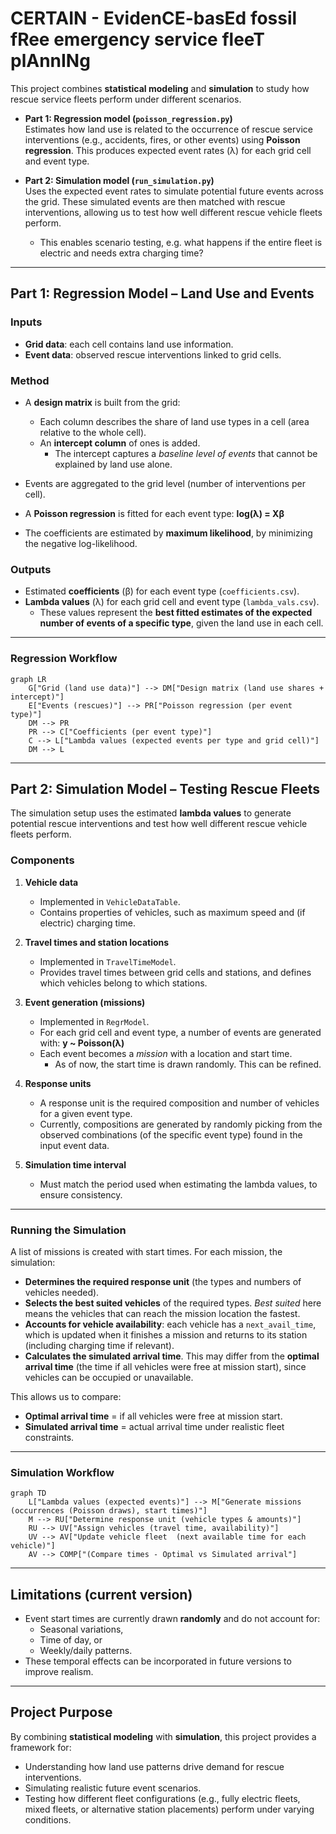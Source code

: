 # CERTAIN - EvidenCE-basEd fossil fRee emergency service fleeT plAnnINg

This project combines **statistical modeling** and **simulation** to study how rescue service fleets perform under different scenarios.  

- **Part 1: Regression model (`poisson_regression.py`)**  
  Estimates how land use is related to the occurrence of rescue service interventions (e.g., accidents, fires, or other events) using **Poisson regression**. This produces expected event rates (λ) for each grid cell and event type.  

- **Part 2: Simulation model (`run_simulation.py`)**  
  Uses the expected event rates to simulate potential future events across the grid. These simulated events are then matched with rescue interventions, allowing us to test how well different rescue vehicle fleets perform.  
  - This enables scenario testing, e.g. what happens if the entire fleet is electric and needs extra charging time?  

---

## Part 1: Regression Model – Land Use and Events  

### Inputs  
- **Grid data**: each cell contains land use information.  
- **Event data**: observed rescue interventions linked to grid cells.  

### Method  
- A **design matrix** is built from the grid:  
  - Each column describes the share of land use types in a cell (area relative to the whole cell).  
  - An **intercept column** of ones is added.  
    - The intercept captures a *baseline level of events* that cannot be explained by land use alone.  
- Events are aggregated to the grid level (number of interventions per cell).  
- A **Poisson regression** is fitted for each event type: 
**log(λ) = Xβ**

- The coefficients are estimated by **maximum likelihood**, by minimizing the negative log-likelihood.  

### Outputs  
- Estimated **coefficients** (β) for each event type (`coefficients.csv`).  
- **Lambda values** (λ) for each grid cell and event type (`lambda_vals.csv`).  
  - These values represent the **best fitted estimates of the expected number of events of a specific type**, given the land use in each cell.  

---

### Regression Workflow  

```mermaid
graph LR
    G["Grid (land use data)"] --> DM["Design matrix (land use shares + intercept)"]
    E["Events (rescues)"] --> PR["Poisson regression (per event type)"]
    DM --> PR
    PR --> C["Coefficients (per event type)"]
    C --> L["Lambda values (expected events per type and grid cell)"]
    DM --> L
```

---

## Part 2: Simulation Model – Testing Rescue Fleets  

The simulation setup uses the estimated **lambda values** to generate potential rescue interventions and test how well different rescue vehicle fleets perform.  

### Components  
1. **Vehicle data**  
   - Implemented in `VehicleDataTable`.  
   - Contains properties of vehicles, such as maximum speed and (if electric) charging time.  

2. **Travel times and station locations**  
   - Implemented in `TravelTimeModel`.  
   - Provides travel times between grid cells and stations, and defines which vehicles belong to which stations.  

3. **Event generation (missions)**  
   - Implemented in `RegrModel`.
   - For each grid cell and event type, a number of events are generated with: 
   **y ~ Poisson(λ)**
   - Each event becomes a *mission* with a location and start time.
     - As of now, the start time is drawn randomly. This can be refined.

4. **Response units**  
   - A response unit is the required composition and number of vehicles for a given event type.  
   - Currently, compositions are generated by randomly picking from the observed combinations (of the specific event type) found in the input event data.  

5. **Simulation time interval**  
   - Must match the period used when estimating the lambda values, to ensure consistency.  

---

### Running the Simulation  

A list of missions is created with start times. For each mission, the simulation:  

- **Determines the required response unit** (the types and numbers of vehicles needed).  
- **Selects the best suited vehicles** of the required types. *Best suited* here means the vehicles that can reach the mission location the fastest.  
- **Accounts for vehicle availability**: each vehicle has a `next_avail_time`, which is updated when it finishes a mission and returns to its station (including charging time if relevant).  
- **Calculates the simulated arrival time**. This may differ from the **optimal arrival time** (the time if all vehicles were free at mission start), since vehicles can be occupied or unavailable.  

This allows us to compare:  
- **Optimal arrival time** = if all vehicles were free at mission start.  
- **Simulated arrival time** = actual arrival time under realistic fleet constraints.  

---

### Simulation Workflow  

```mermaid
graph TD
    L["Lambda values (expected events)"] --> M["Generate missions (occurrences (Poisson draws), start times)"]
    M --> RU["Determine response unit (vehicle types & amounts)"]
    RU --> UV["Assign vehicles (travel time, availability)"]
    UV --> AV["Update vehicle fleet  (next available time for each vehicle)"]
    AV --> COMP["(Compare times - Optimal vs Simulated arrival"]
```

---

## Limitations (current version)  

- Event start times are currently drawn **randomly** and do not account for:  
  - Seasonal variations,  
  - Time of day, or  
  - Weekly/daily patterns.  
- These temporal effects can be incorporated in future versions to improve realism.  

---

## Project Purpose  

By combining **statistical modeling** with **simulation**, this project provides a framework for:  
- Understanding how land use patterns drive demand for rescue interventions.  
- Simulating realistic future event scenarios.  
- Testing how different fleet configurations (e.g., fully electric fleets, mixed fleets, or alternative station placements) perform under varying conditions.  
